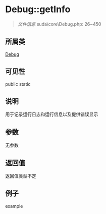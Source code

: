 # Debug::getInfo



> *文件信息* suda\core\Debug.php: 26~450

## 所属类 

[Debug](../Debug.md)

## 可见性

 public static

## 说明

用于记录运行日志和运行信息以及提供错误显示


## 参数


无参数


## 返回值

返回值类型不定


## 例子

example